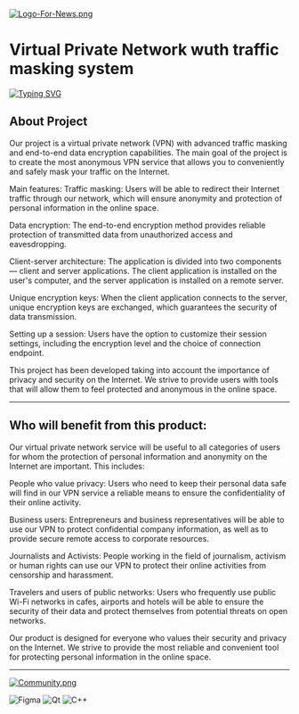 [![Logo-For-News.png](https://i.postimg.cc/150LqRmw/Logo-For-News.png)](https://postimg.cc/GH270Csm)
# Virtual Private Network wuth traffic masking system

[![Typing SVG](https://readme-typing-svg.demolab.com?font=Fira+Code&weight=600&pause=1000&color=12F70C&random=false&width=435&lines=Security+is+a+state+of+comfort+;on+the+web)](https://git.io/typing-svg)

## About Project
Our project is a virtual private network (VPN) with advanced traffic masking and end-to-end data encryption capabilities. The main goal of the project is to create the most anonymous VPN service that allows you to conveniently and safely mask your traffic on the Internet.

Main features:
Traffic masking: Users will be able to redirect their Internet traffic through our network, which will ensure anonymity and protection of personal information in the online space.

Data encryption: The end-to-end encryption method provides reliable protection of transmitted data from unauthorized access and eavesdropping.

Client-server architecture: The application is divided into two components — client and server applications. The client application is installed on the user's computer, and the server application is installed on a remote server.

Unique encryption keys: When the client application connects to the server, unique encryption keys are exchanged, which guarantees the security of data transmission.

Setting up a session: Users have the option to customize their session settings, including the encryption level and the choice of connection endpoint.

This project has been developed taking into account the importance of privacy and security on the Internet. We strive to provide users with tools that will allow them to feel protected and anonymous in the online space.
___

## Who will benefit from this product:
Our virtual private network service will be useful to all categories of users for whom the protection of personal information and anonymity on the Internet are important. This includes:

People who value privacy: Users who need to keep their personal data safe will find in our VPN service a reliable means to ensure the confidentiality of their online activity.

Business users: Entrepreneurs and business representatives will be able to use our VPN to protect confidential company information, as well as to provide secure remote access to corporate resources.

Journalists and Activists: People working in the field of journalism, activism or human rights can use our VPN to protect their online activities from censorship and harassment.

Travelers and users of public networks: Users who frequently use public Wi-Fi networks in cafes, airports and hotels will be able to ensure the security of their data and protect themselves from potential threats on open networks.

Our product is designed for everyone who values their security and privacy on the Internet. We strive to provide the most reliable and convenient tool for protecting personal information in the online space.
___


[![Community.png](https://i.postimg.cc/GhSgn0tZ/Community.png)](https://postimg.cc/w7LQDGhV)

![Figma](https://img.shields.io/badge/figma-%23F24E1E.svg?style=for-the-badge&logo=figma&logoColor=white) ![Qt](https://img.shields.io/badge/Qt-%23217346.svg?style=for-the-badge&logo=Qt&logoColor=white) ![C++](https://img.shields.io/badge/c++-%2300599C.svg?style=for-the-badge&logo=c%2B%2B&logoColor=white)
